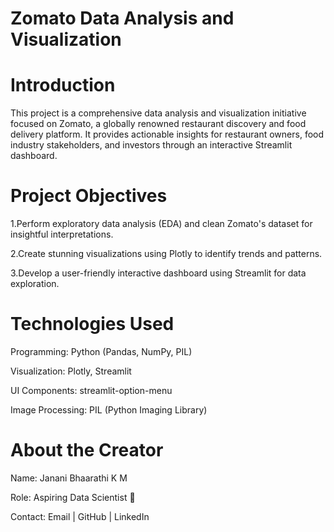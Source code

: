 # Zomato Data Analysis and Visualization
# Introduction
This project is a comprehensive data analysis and visualization initiative focused on Zomato, a globally renowned restaurant discovery and food delivery platform. It provides actionable insights for restaurant owners, food industry stakeholders, and investors through an interactive Streamlit dashboard.

# Project Objectives

1.Perform exploratory data analysis (EDA) and clean Zomato's dataset for insightful interpretations.

2.Create stunning visualizations using Plotly to identify trends and patterns.

3.Develop a user-friendly interactive dashboard using Streamlit for data exploration.

# Technologies Used

Programming: Python (Pandas, NumPy, PIL)

Visualization: Plotly, Streamlit

UI Components: streamlit-option-menu

Image Processing: PIL (Python Imaging Library)

# About the Creator

Name: Janani Bhaarathi K M

Role: Aspiring Data Scientist 🌟

Contact: Email | GitHub | LinkedIn


